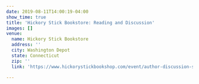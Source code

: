 ```yaml
---
date: 2019-08-11T14:00:19-04:00
show_time: true
title: 'Hickory Stick Bookstore: Reading and Discussion'
images: []
venue:
  name: Hickory Stick Bookstore
  address: ''
  city: Washington Depot
  state: Connecticut
  zip: ''
  link: 'https://www.hickorystickbookshop.com/event/author-discussion-signing-roxana-robinson-dawsons-fall '

---
```

